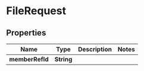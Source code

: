 

# FileRequest


## Properties

Name | Type | Description | Notes
------------ | ------------- | ------------- | -------------
**memberRefId** | **String** |  | 



